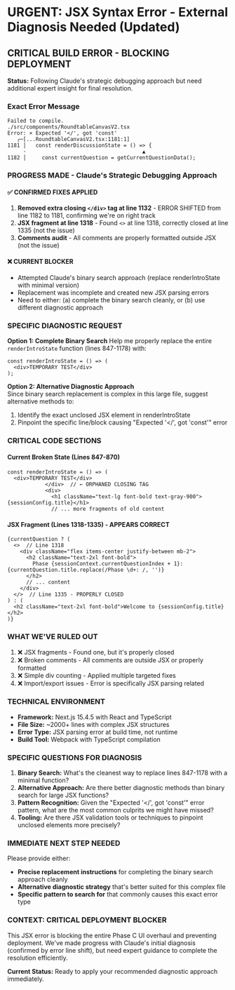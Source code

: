 # URGENT: JSX Syntax Error - External Diagnosis Needed (Updated)

## CRITICAL BUILD ERROR - BLOCKING DEPLOYMENT

**Status:** Following Claude's strategic debugging approach but need additional expert insight for final resolution.

### Exact Error Message
```
Failed to compile.
./src/components/RoundtableCanvasV2.tsx
Error: × Expected '</', got 'const'
   ╭─[...RoundtableCanvasV2.tsx:1181:1]
1181 │   const renderDiscussionState = () => {
     ·                                     ▲
1182 │     const currentQuestion = getCurrentQuestionData();
```

### PROGRESS MADE - Claude's Strategic Debugging Approach

#### ✅ CONFIRMED FIXES APPLIED
1. **Removed extra closing `</div>` tag at line 1132** - ERROR SHIFTED from line 1182 to 1181, confirming we're on right track
2. **JSX fragment at line 1318** - Found `<>` at line 1318, correctly closed at line 1335 (not the issue)
3. **Comments audit** - All comments are properly formatted outside JSX (not the issue)

#### ❌ CURRENT BLOCKER
- Attempted Claude's binary search approach (replace renderIntroState with minimal version)
- Replacement was incomplete and created new JSX parsing errors  
- Need to either: (a) complete the binary search cleanly, or (b) use different diagnostic approach

### SPECIFIC DIAGNOSTIC REQUEST

**Option 1: Complete Binary Search**
Help me properly replace the entire `renderIntroState` function (lines 847-1178) with:
```tsx
const renderIntroState = () => (
  <div>TEMPORARY TEST</div>
);
```

**Option 2: Alternative Diagnostic Approach**  
Since binary search replacement is complex in this large file, suggest alternative methods to:
1. Identify the exact unclosed JSX element in renderIntroState
2. Pinpoint the specific line/block causing "Expected '</', got 'const'" error

### CRITICAL CODE SECTIONS

#### Current Broken State (Lines 847-870)
```tsx
const renderIntroState = () => (
  <div>TEMPORARY TEST</div>
            </div>  // ← ORPHANED CLOSING TAG
            <div>
              <h1 className="text-lg font-bold text-gray-900">{sessionConfig.title}</h1>
              // ... more fragments of old content
```

#### JSX Fragment (Lines 1318-1335) - APPEARS CORRECT
```tsx
{currentQuestion ? (
  <>  // Line 1318
    <div className="flex items-center justify-between mb-2">
      <h2 className="text-2xl font-bold">
        Phase {sessionContext.currentQuestionIndex + 1}: {currentQuestion.title.replace(/Phase \d+: /, '')}
      </h2>
      // ... content
    </div>
  </>  // Line 1335 - PROPERLY CLOSED
) : (
  <h2 className="text-2xl font-bold">Welcome to {sessionConfig.title}</h2>
)}
```

### WHAT WE'VE RULED OUT
1. ❌ JSX fragments - Found one, but it's properly closed
2. ❌ Broken comments - All comments are outside JSX or properly formatted
3. ❌ Simple div counting - Applied multiple targeted fixes
4. ❌ Import/export issues - Error is specifically JSX parsing related

### TECHNICAL ENVIRONMENT
- **Framework:** Next.js 15.4.5 with React and TypeScript
- **File Size:** ~2000+ lines with complex JSX structures
- **Error Type:** JSX parsing error at build time, not runtime
- **Build Tool:** Webpack with TypeScript compilation

### SPECIFIC QUESTIONS FOR DIAGNOSIS

1. **Binary Search:** What's the cleanest way to replace lines 847-1178 with a minimal function?
2. **Alternative Approach:** Are there better diagnostic methods than binary search for large JSX functions?
3. **Pattern Recognition:** Given the "Expected '</', got 'const'" error pattern, what are the most common culprits we might have missed?
4. **Tooling:** Are there JSX validation tools or techniques to pinpoint unclosed elements more precisely?

### IMMEDIATE NEXT STEP NEEDED

Please provide either:
- **Precise replacement instructions** for completing the binary search approach cleanly
- **Alternative diagnostic strategy** that's better suited for this complex file
- **Specific pattern to search for** that commonly causes this exact error type

### CONTEXT: CRITICAL DEPLOYMENT BLOCKER
This JSX error is blocking the entire Phase C UI overhaul and preventing deployment. We've made progress with Claude's initial diagnosis (confirmed by error line shift), but need expert guidance to complete the resolution efficiently.

**Current Status:** Ready to apply your recommended diagnostic approach immediately.
